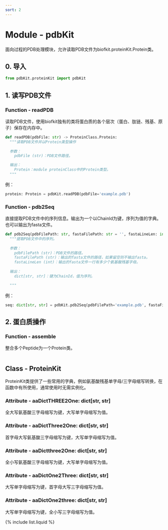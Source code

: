 ```yaml
---
sort: 2
---
```


# Module - pdbKit

面向过程的PDB处理模块，允许读取PDB文件为biofkit.proteinKit.Protein类。

## 0. 导入
```python
from pdbKit.proteinKit import pdbKit
```

## 1. 读写PDB文件
### Function - readPDB
读取PDB文件，使用biofkit独有的类将蛋白质的各个层次（蛋白、肽链、残基、原子）保存在内存中。
```python
def readPDB(pdbFile: str) -> ProteinClass.Protein:
  """读取PDB文件并以Protein类型操作
  
  参数：
    pdbFile (str)：PDB文件路径。

  输出：
    Protein：module proteinClass中的Protein类型。
  """
```

例：
```python
protein: Protein = pdbKit.readPDB(pdbFile='example.pdb')
```

### Function - pdb2Seq
直接提取PDB文件中的序列信息。输出为一个以ChainId为键，序列为值的字典。也可以输出为fasta文件。
```python
def pdb2Seq(pdbFilePath: str, fastaFilePath: str = '', fastaLineLen: int = 80) -> dict[str, str]
  """提取PDB文件中的序列。
  
  参数：
    pdbFilePath (str)：PDB文件的路径。
    fastaFilePath (str)：输出的fasta文件的路径，如果留空则不输出fasta。
    fastaLineLen (int)：输出的fasta文件一行有多少个氨基酸残基字母。
    
  输出：
    dict[str, str]：键为ChainId，值为序列。

  """
```

例：
```python
seq: dict[str, str] = pdbKit.pdb2Seq(pdbFilePath='example.pdb', fastaFilePath='example.fasta')
```

## 2. 蛋白质操作
### Function - assemble
整合多个Peptide为一个Protein类。
```python

```

## Class - ProteinKit
ProteinKit类提供了一些常用的字典，例如氨基酸残基单字母/三字母缩写转换，在函数中有所使用，通常使用时无需实例化。

### Attribute - aaDictTHREE2One: dict[str, str]
全大写氨基酸三字母缩写为键，大写单字母缩写为值。

### Attribute - aaDictThree2One: dict[str, str]
首字母大写氨基酸三字母缩写为键，大写单字母缩写为值。

### Attribute - aaDictthree2One: dict[str, str]
全小写氨基酸三字母缩写为键，大写单字母缩写为值。

### Attribute - aaDictOne2Three: dict[str, str]
大写单字母缩写为键，首字母大写三字母缩写为值。

### Attribute - aaDictOne2three: dict[str, str]
大写单字母缩写为键，全小写三字母缩写为值。


{% include list.liquid %}

